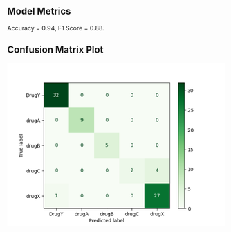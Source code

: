 ## Model Metrics

Accuracy = 0.94, F1 Score = 0.88.
## Confusion Matrix Plot
![Confusion Matrix](./Results/model_results.png)
